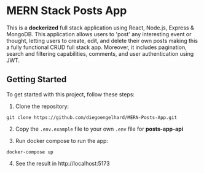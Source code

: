 # MERN Stack Posts App

This is a **dockerized** full stack application using React, Node.js, Express & MongoDB. This application allows users to 'post' any interesting event or thought, letting users to create, edit, and delete their own posts making this a fully functional CRUD full stack app. Moreover, it includes pagination, search and filtering capabilities, comments, and user authentication using JWT.

## Getting Started

To get started with this project, follow these steps:

1. Clone the repository: 
```
git clone https://github.com/diegoengelhard/MERN-Posts-App.git
```

2. Copy the `.env.example` file to your own `.env` file for __posts-app-api__

3. Run docker compose to run the app:
```
docker-compose up
```

4. See the result in http://localhost:5173 

